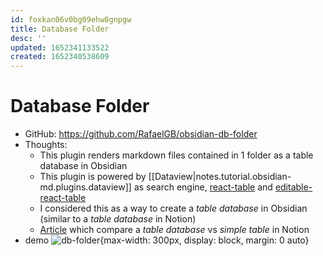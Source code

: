 ```yaml
---
id: foxkan06v0bg09ehw8gnpgw
title: Database Folder
desc: ''
updated: 1652341133522
created: 1652340538609
---
```

# Database Folder

- GitHub: https://github.com/RafaelGB/obsidian-db-folder
- Thoughts:
    - This plugin renders markdown files contained in 1 folder as a table database in Obsidian
    - This plugin is powered by [[Dataview|notes.tutorial.obsidian-md.plugins.dataview]] as search engine, [react-table](https://github.com/TanStack/react-table) and [editable-react-table](https://github.com/archit-p/editable-react-table)
    - I considered this as a way to create a *table database* in Obsidian (similar to a *table database* in Notion)
    - [Article](https://thomasjfrank.com/notion-simple-tables/) which compare a *table database* vs *simple table* in Notion
- demo ![db-folder](https://github.com/RafaelGB/obsidian-db-folder/raw/master/docs/resources/TablePresentation.gif){max-width: 300px, display: block, margin: 0 auto}